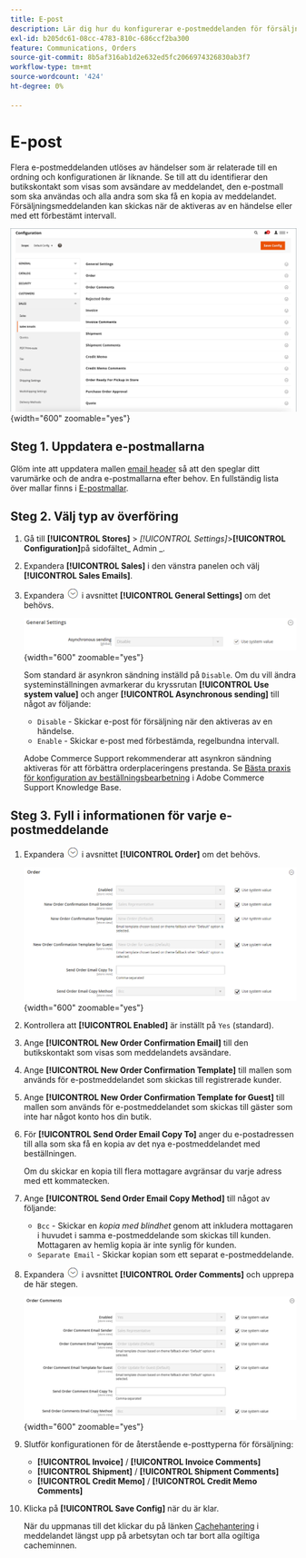 ```yaml
---
title: E-post
description: Lär dig hur du konfigurerar e-postmeddelanden för försäljning för att ge stöd åt kommunikation med kunder om deras beställningar.
exl-id: b205dc61-08cc-4783-810c-686ccf2ba300
feature: Communications, Orders
source-git-commit: 8b5af316ab1d2e632ed5fc2066974326830ab3f7
workflow-type: tm+mt
source-wordcount: '424'
ht-degree: 0%

---
```


# E-post

Flera e-postmeddelanden utlöses av händelser som är relaterade till en ordning och konfigurationen är liknande. Se till att du identifierar den butikskontakt som visas som avsändare av meddelandet, den e-postmall som ska användas och alla andra som ska få en kopia av meddelandet. Försäljningsmeddelanden kan skickas när de aktiveras av en händelse eller med ett förbestämt intervall.

![Försäljningskonfiguration - säljmeddelanden](./assets/config-sales-sales-email-full.png){width="600" zoomable="yes"}

## Steg 1. Uppdatera e-postmallarna

Glöm inte att uppdatera mallen [email header](../systems/email-template-custom.md#header-template) så att den speglar ditt varumärke och de andra e-postmallarna efter behov. En fullständig lista över mallar finns i [E-postmallar](../systems/email-templates.md).

## Steg 2. Välj typ av överföring

1. Gå till **[!UICONTROL Stores]** > _[!UICONTROL Settings]_>**[!UICONTROL Configuration]**&#x200B;på sidofältet_ Admin _.

1. Expandera **[!UICONTROL Sales]** i den vänstra panelen och välj **[!UICONTROL Sales Emails]**.

1. Expandera ![Expansionsväljaren](../assets/icon-display-expand.png) i avsnittet **[!UICONTROL General Settings]** om det behövs.

   ![Försäljningskonfiguration - allmänna inställningar för försäljning via e-post](../configuration-reference/sales/assets/sales-emails-general-settings.png){width="600" zoomable="yes"}

   Som standard är asynkron sändning inställd på `Disable`. Om du vill ändra systeminställningen avmarkerar du kryssrutan **[!UICONTROL Use system value]** och anger **[!UICONTROL Asynchronous sending]** till något av följande:

   - `Disable` - Skickar e-post för försäljning när den aktiveras av en händelse.
   - `Enable` - Skickar e-post med förbestämda, regelbundna intervall.

   Adobe Commerce Support rekommenderar att asynkron sändning aktiveras för att förbättra orderplaceringens prestanda. Se [Bästa praxis för konfiguration av beställningsbearbetning](https://experienceleague.adobe.com/docs/commerce-operations/implementation-playbook/best-practices/maintenance/order-processing-configuration.html) i Adobe Commerce Support Knowledge Base.

## Steg 3. Fyll i informationen för varje e-postmeddelande

1. Expandera ![Expansionsväljaren](../assets/icon-display-expand.png) i avsnittet **[!UICONTROL Order]** om det behövs.

   ![Försäljningskonfiguration - E-postförsäljningsorder](../configuration-reference/sales/assets/sales-emails-order.png){width="600" zoomable="yes"}

1. Kontrollera att **[!UICONTROL Enabled]** är inställt på `Yes` (standard).

1. Ange **[!UICONTROL New Order Confirmation Email]** till den butikskontakt som visas som meddelandets avsändare.

1. Ange **[!UICONTROL New Order Confirmation Template]** till mallen som används för e-postmeddelandet som skickas till registrerade kunder.

1. Ange **[!UICONTROL New Order Confirmation Template for Guest]** till mallen som används för e-postmeddelandet som skickas till gäster som inte har något konto hos din butik.

1. För **[!UICONTROL Send Order Email Copy To]** anger du e-postadressen till alla som ska få en kopia av det nya e-postmeddelandet med beställningen.

   Om du skickar en kopia till flera mottagare avgränsar du varje adress med ett kommatecken.

1. Ange **[!UICONTROL Send Order Email Copy Method]** till något av följande:

   - `Bcc` - Skickar en _kopia med blindhet_ genom att inkludera mottagaren i huvudet i samma e-postmeddelande som skickas till kunden. Mottagaren av hemlig kopia är inte synlig för kunden.
   - `Separate Email` - Skickar kopian som ett separat e-postmeddelande.

1. Expandera ![Expansionsväljaren](../assets/icon-display-expand.png) i avsnittet **[!UICONTROL Order Comments]** och upprepa de här stegen.

   ![Försäljningskonfiguration - E-postorderkommentarer för försäljning](../configuration-reference/sales/assets/sales-emails-order-comments.png){width="600" zoomable="yes"}

1. Slutför konfigurationen för de återstående e-posttyperna för försäljning:

   - **[!UICONTROL Invoice]** / **[!UICONTROL Invoice Comments]**
   - **[!UICONTROL Shipment]** / **[!UICONTROL Shipment Comments]**
   - **[!UICONTROL Credit Memo]** / **[!UICONTROL Credit Memo Comments]**

1. Klicka på **[!UICONTROL Save Config]** när du är klar.

   När du uppmanas till det klickar du på länken [Cachehantering](../systems/cache-management.md) i meddelandet längst upp på arbetsytan och tar bort alla ogiltiga cacheminnen.
